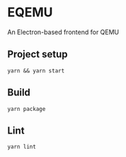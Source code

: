 # EQEMU

An Electron-based frontend for QEMU

## Project setup

```shell script
yarn && yarn start
```

## Build

```shell script
yarn package
```

## Lint

```shell script
yarn lint
```